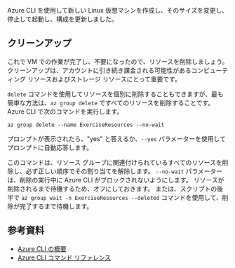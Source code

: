Azure CLI を使用して新しい Linux 仮想マシンを作成し、そのサイズを変更し、停止して起動し、構成を更新しました。

## <a name="cleanup"></a>クリーンアップ

これで VM での作業が完了し、不要になったので、リソースを削除しましょう。 クリーンアップは、アカウントに引き続き課金される可能性があるコンピューティング リソースおよびストレージ リソースにとって重要です。 

`delete` コマンドを使用してリソースを個別に削除することもできますが、最も簡単な方法は、`az group delete` ですべてのリソースを削除することです。 Azure CLI で次のコマンドを実行します。

```azurecli
az group delete --name ExerciseResources --no-wait
```

プロンプトが表示されたら、"yes" と答えるか、`--yes` パラメーターを使用してプロンプトに自動応答します。

このコマンドは、リソース グループに関連付けられているすべてのリソースを削除し、必ず正しい順序でその割り当てを解除します。 `--no-wait` パラメーターは、削除の実行中に Azure CLI がブロックされないようにします。 リソースが削除されるまで待機するため、オフにしておきます。 または、スクリプトの後半で `az group wait -n ExerciseResources --deleted` コマンドを使用して、削除が完了するまで待機します。


## <a name="further-reading"></a>参考資料

- [Azure CLI の概要](https://docs.microsoft.com/cli/azure/?view=azure-cli-latest)
- [Azure CLI コマンド リファレンス](https://docs.microsoft.com/cli/azure/reference-index?view=azure-cli-latest)
